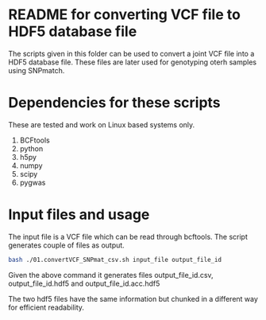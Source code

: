 

# README for converting VCF file to HDF5 database file

The scripts given in this folder can be used to convert a joint VCF file into a HDF5 database file. These files are later used for genotyping oterh samples using SNPmatch.

# Dependencies for these scripts

These are tested and work on Linux based systems only.

1) BCFtools
2) python
3) h5py
4) numpy
5) scipy
6) pygwas


# Input files and usage

The input file is a VCF file which can be read through bcftools. The script generates couple of files as output.

```bash
bash ./01.convertVCF_SNPmat_csv.sh input_file output_file_id
```

Given the above command it generates files output_file_id.csv, output_file_id.hdf5 and output_file_id.acc.hdf5

The two hdf5 files have the same information but chunked in a different way for efficient readability.
